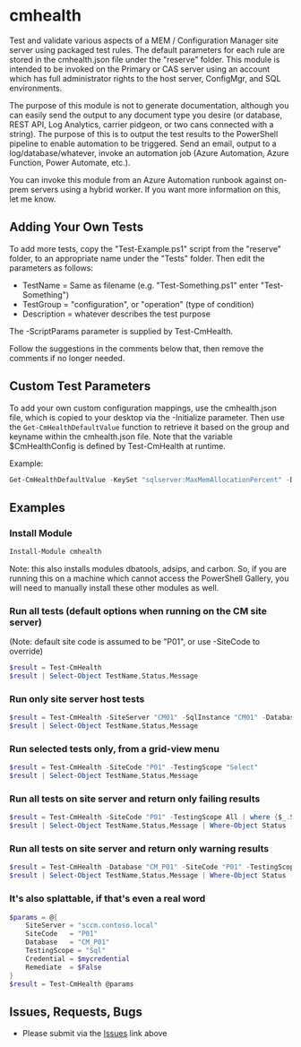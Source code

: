 # cmhealth

Test and validate various aspects of a MEM / Configuration Manager site server using packaged 
test rules.  The default parameters for each rule are stored in the cmhealth.json file under 
the "reserve" folder. This module is intended to be invoked on the Primary or CAS server using
an account which has full administrator rights to the host server, ConfigMgr, and SQL environments.

The purpose of this module is not to generate documentation, although you can easily send the output
to any document type you desire (or database, REST API, Log Analytics, carrier pidgeon, or two cans 
connected with a string). The purpose of this is to output the test results to the PowerShell pipeline
to enable automation to be triggered. Send an email, output to a log/database/whatever, invoke an 
automation job (Azure Automation, Azure Function, Power Automate, etc.).

You can invoke this module from an Azure Automation runbook against on-prem servers using a hybrid
worker. If you want more information on this, let me know.

## Adding Your Own Tests

To add more tests, copy the "Test-Example.ps1" script from the "reserve" folder, to an appropriate name 
under the "Tests" folder. Then edit the parameters as follows:

* TestName = Same as filename (e.g. "Test-Something.ps1" enter "Test-Something")
* TestGroup = "configuration", or "operation" (type of condition)
* Description = whatever describes the test purpose

The -ScriptParams parameter is supplied by Test-CmHealth.

Follow the suggestions in the comments below that, then remove the comments if no longer needed.

## Custom Test Parameters

To add your own custom configuration mappings, use the cmhealth.json file, which is copied to your 
desktop via the -Initialize parameter.  Then use the ```Get-CmHealthDefaultValue``` function to 
retrieve it based on the group and keyname within the cmhealth.json file. Note that the variable $CmHealthConfig is defined by Test-CmHealth at runtime.

Example:

```powershell
Get-CmHealthDefaultValue -KeySet "sqlserver:MaxMemAllocationPercent" -DataSet $CmHealthConfig
```

## Examples

### Install Module

```powershell
Install-Module cmhealth
```
Note: this also installs modules dbatools, adsips, and carbon. So, if you are running this on 
a machine which cannot access the PowerShell Gallery, you will need to manually install these
other modules as well.

### Run all tests (default options when running on the CM site server)
(Note: default site code is assumed to be "P01", or use -SiteCode to override)

```powershell
$result = Test-CmHealth
$result | Select-Object TestName,Status,Message
```

### Run only site server host tests

```powershell
$result = Test-CmHealth -SiteServer "CM01" -SqlInstance "CM01" -Database "CM_P01" -SiteCode "P01" -TestingScope "Host"
$result | Select-Object TestName,Status,Message
```

### Run selected tests only, from a grid-view menu

```powershell
$result = Test-CmHealth -SiteCode "P01" -TestingScope "Select"
$result | Select-Object TestName,Status,Message
```

### Run all tests on site server and return only failing results

```powershell
$result = Test-CmHealth -SiteCode "P01" -TestingScope All | where {$_.Status -ne 'PASS'}
$result | Select-Object TestName,Status,Message | Where-Object Status -eq 'FAIL'
```

### Run all tests on site server and return only warning results

```powershell
$result = Test-CmHealth -Database "CM_P01" -SiteCode "P01" -TestingScope All | where {$_.Status -ne 'PASS'}
$result | Select-Object TestName,Status,Message | Where-Object Status -eq 'WARNING'
```

### It's also splattable, if that's even a real word

```powershell
$params = @{
	SiteServer = "sccm.contoso.local"
	SiteCode   = "P01"
	Database   = "CM_P01"
	TestingScope = "Sql"
	Credential = $mycredential
	Remediate  = $False
}
$result = Test-CmHealth @params
```

## Issues, Requests, Bugs

* Please submit via the [Issues](https://github.com/Skatterbrainz/cmhealth/issues) link above

